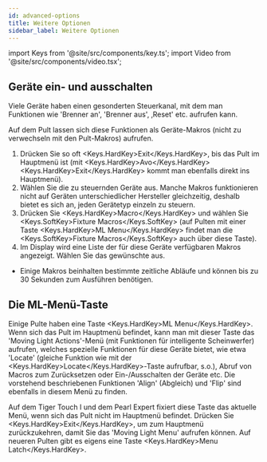 ```yaml
---
id: advanced-options
title: Weitere Optionen
sidebar_label: Weitere Optionen
---
```


import Keys from '@site/src/components/key.ts';
import Video from '@site/src/components/video.tsx';

## Geräte ein- und ausschalten

Viele Geräte haben einen gesonderten Steuerkanal, mit dem man Funktionen
wie 'Brenner an', 'Brenner aus', ‚Reset' etc. aufrufen kann.

Auf dem Pult lassen sich diese Funktionen als Geräte-Makros (nicht zu
verwechseln mit den Pult-Makros) aufrufen.

1.  Drücken Sie so oft <Keys.HardKey>Exit</Keys.HardKey>, bis das Pult im 
    Hauptmenü ist (mit <Keys.HardKey>Avo</Keys.HardKey><Keys.HardKey>Exit</Keys.HardKey> 
    kommt man ebenfalls direkt ins Hauptmenü).
2.  Wählen Sie die zu steuernden Geräte aus. Manche Makros funktionieren
    nicht auf Geräten unterschiedlicher Hersteller gleichzeitig, deshalb
    bietet es sich an, jeden Gerätetyp einzeln zu steuern.
3.  Drücken Sie <Keys.HardKey>Macro</Keys.HardKey> und wählen 
    Sie <Keys.SoftKey>Fixture Macros</Keys.SoftKey> (auf Pulten mit einer 
    Taste <Keys.HardKey>ML Menu</Keys.HardKey> findet man 
    die <Keys.SoftKey>Fixture Macros</Keys.SoftKey> auch über diese Taste).
4.  Im Display wird eine Liste der für diese Geräte verfügbaren Makros
    angezeigt. Wählen Sie das gewünschte aus.

-   Einige Makros beinhalten bestimmte zeitliche Abläufe und können bis zu
    30 Sekunden zum Ausführen benötigen.

## Die ML-Menü-Taste

Einige Pulte haben eine Taste <Keys.HardKey>ML Menu</Keys.HardKey>. Wenn sich 
das Pult im Hauptmenü befindet, kann man mit dieser Taste das 'Moving Light 
Actions'-Menü (mit Funktionen für intelligente Scheinwerfer) aufrufen, 
welches spezielle Funktionen für diese Geräte bietet, wie etwa 'Locate' 
(gleiche Funktion wie mit der <Keys.HardKey>Locate</Keys.HardKey>-Taste
aufrufbar, s.o.), Abruf von Macros zum Zurücksetzen oder Ein-/Ausschalten 
der Geräte etc. Die vorstehend beschriebenen Funktionen 'Align' (Abgleich) 
und 'Flip' sind ebenfalls in diesem Menü zu finden.

Auf dem Tiger Touch I und dem Pearl Expert fixiert diese Taste das
aktuelle Menü, wenn sich das Pult nicht im Hauptmenü befindet. Drücken
Sie <Keys.HardKey>Exit</Keys.HardKey>, um zum Hauptmenü zurückzukehren, damit Sie das 'Moving
Light Menu' aufrufen können. Auf neueren Pulten gibt es eigens eine
Taste <Keys.HardKey>Menu Latch</Keys.HardKey>.
